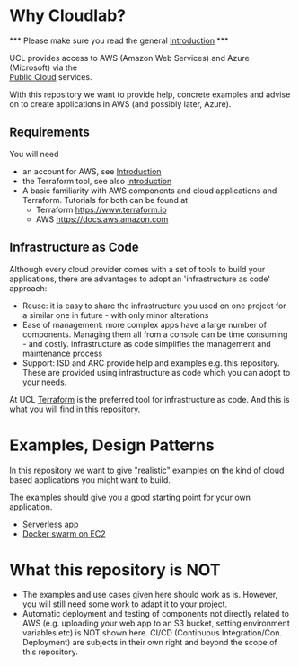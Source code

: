 # Why Cloudlab?

*** Please make sure you read the general [Introduction](./Introduction.md) ***

UCL provides access to AWS (Amazon Web Services) and Azure (Microsoft) via the  
[Public Cloud](https://www.ucl.ac.uk/isd/support-staff/cloud/public-cloud) services.

With this repository we want to provide help, concrete examples and advise on to create applications
in AWS (and possibly later, Azure). 

## Requirements
You will need
- an account for AWS, see [Introduction](./Introduction.md)
- the Terraform tool, see also [Introduction](./Introduction.md)
- A basic familiarity with AWS components and cloud applications and Terraform. Tutorials for both can be found at
   - Terraform https://www.terraform.io 
   - AWS https://docs.aws.amazon.com  

## Infrastructure as Code
Although every cloud provider comes with a set of tools to build your applications, there are advantages to adopt an 'infrastructure as code' approach:
- Reuse: it is easy to share the infrastructure you used on one project for a similar one in future - with only minor alterations
- Ease of management: more complex apps have a large number of components. Managing them all from a console can be time consuming - and costly. infrastructure as code simplifies the management and maintenance process
- Support: ISD and ARC provide help and examples e.g. this repository. These are provided using infrastructure as code which you can adopt to your needs. 

At UCL [Terraform](https://www.terraform.io) is the preferred tool for infrastructure as code. And this is what you will find in this repository.

# Examples, Design Patterns
In this repository we want to give  "realistic" examples on the kind of cloud based applications you might want to build.

The examples should give you a good starting point for your own application.

- [Serverless app](./serverless-app/)
- [Docker swarm on EC2](./ec2-swarm/)


# What this repository is NOT
- The examples and use cases given here should work as is. However, you will still need some work to adapt it to your project. 
- Automatic deployment and testing of components not directly related to AWS (e.g. uploading your web app to an S3 bucket, setting environment variables etc) is NOT shown here. CI/CD (Continuous Integration/Con. Deployment) are subjects in their own right and beyond the scope of this repository.   
